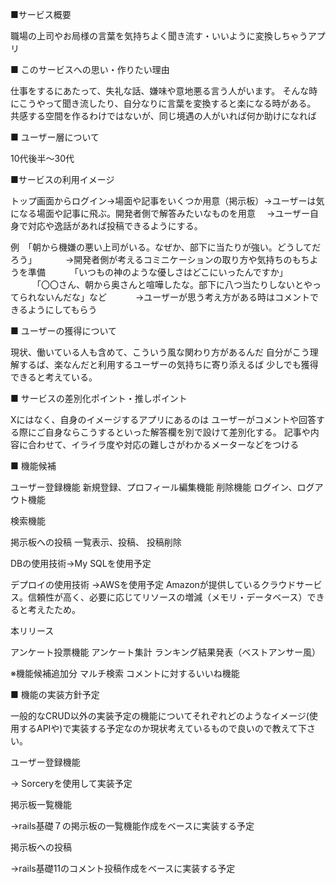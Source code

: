 ■サービス概要

職場の上司やお局様の言葉を気持ちよく聞き流す・いいように変換しちゃうアプリ

■ このサービスへの思い・作りたい理由

仕事をするにあたって、失礼な話、嫌味や意地悪る言う人がいます。
そんな時にこうやって聞き流したり、自分なりに言葉を変換すると楽になる時がある。
共感する空間を作るわけではないが、同じ境遇の人がいれば何か助けになれば

■ ユーザー層について

10代後半〜30代  

■サービスの利用イメージ

トップ画面からログイン→場面や記事をいくつか用意（掲示板）→ユーザーは気になる場面や記事に飛ぶ。開発者側で解答みたいなものを用意　
→ユーザー自身で対応や逸話があれば投稿できるようにする。

例　「朝から機嫌の悪い上司がいる。なぜか、部下に当たりが強い。どうしてだろう」
　　　→開発者側が考えるコミニケーションの取り方や気持ちのもちようを準備
　　　「いつもの神のような優しさはどこにいったんですか」
　　　「〇〇さん、朝から奥さんと喧嘩したな。部下に八つ当たりしないとやってられないんだな」など
　　　→ユーザーが思う考え方がある時はコメントできるようにしてもらう

■ ユーザーの獲得について

現状、働いている人も含めて、こういう風な関わり方があるんだ
自分がこう理解するば、楽なんだと利用するユーザーの気持ちに寄り添えるば
少しでも獲得できると考えている。

■ サービスの差別化ポイント・推しポイント

Xにはなく、自身のイメージするアプリにあるのは
ユーザーがコメントや回答する際にご自身ならこうするといった解答欄を別で設けて差別化する。
記事や内容に合わせて、イライラ度や対応の難しさがわかるメーターなどをつける

■ 機能候補

ユーザー登録機能
新規登録、プロフィール編集機能
削除機能
ログイン、ログアウト機能

検索機能

掲示板への投稿
一覧表示、投稿、
投稿削除

DBの使用技術→My SQLを使用予定

デプロイの使用技術
→AWSを使用予定
 Amazonが提供しているクラウドサービス。信頼性が高く、必要に応じてリソースの増減（メモリ・データベース）できると考えたため。

本リリース

アンケート投票機能
アンケート集計
ランキング結果発表（ベストアンサー風）

※機能候補追加分
マルチ検索
コメントに対するいいね機能


■ 機能の実装方針予定

一般的なCRUD以外の実装予定の機能についてそれぞれどのようなイメージ(使用するAPIや)で実装する予定なのか現状考えているもので良いので教えて下さい。

ユーザー登録機能

→ Sorceryを使用して実装予定

掲示板一覧機能

→rails基礎７の掲示板の一覧機能作成をベースに実装する予定

掲示板への投稿

→rails基礎11のコメント投稿作成をベースに実装する予定